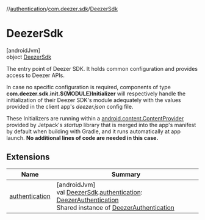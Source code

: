 //[authentication](../../../index.md)/[com.deezer.sdk](../index.md)/[DeezerSdk](index.md)

# DeezerSdk

[androidJvm]\
object [DeezerSdk](index.md)

The entry point of Deezer SDK. It holds common configuration and provides access to Deezer APIs.

In case no specific configuration is required, components of type **com.deezer.sdk.init.${MODULE}Initializer** will respectively handle the initialization of their Deezer SDK's module adequately with the values provided in the client app's _deezer.json_ config file.

These Initializers are running within a [android.content.ContentProvider](https://developer.android.com/reference/kotlin/android/content/ContentProvider.html) provided by Jetpack's _startup_ library that is merged into the app's manifest by default when building with Gradle, and it runs automatically at app launch. **No additional lines of code are needed in this case.**

## Extensions

| Name                                                                    | Summary                                                                                                                                                                                                                                                                                                                                                                      |
| ----------------------------------------------------------------------- | ---------------------------------------------------------------------------------------------------------------------------------------------------------------------------------------------------------------------------------------------------------------------------------------------------------------------------------------------------------------------------- |
| [authentication](../../com.deezer.sdk.authentication/authentication.md) | [androidJvm]<br/>val [DeezerSdk](index.md).[authentication](../../com.deezer.sdk.authentication/authentication.md): [DeezerAuthentication](../../../../authentication/com.deezer.sdk.authentication/-deezer-authentication/index.md)<br/>Shared instance of [DeezerAuthentication](../../../../authentication/com.deezer.sdk.authentication/-deezer-authentication/index.md) |
